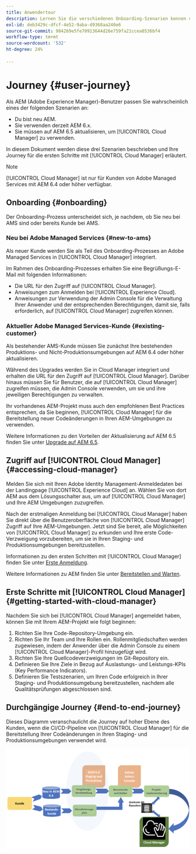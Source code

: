 ```yaml
---
title: Anwendertour
description: Lernen Sie die verschiedenen Onboarding-Szenarien kennen und lernen Sie die ersten Schritte mit Cloud Manager kennen.
exl-id: deb3429c-dfcf-4e52-9aba-d9368aa240e6
source-git-commit: 984269e5fe70913644d26e759fa21ccea0536bf4
workflow-type: tm+mt
source-wordcount: '532'
ht-degree: 24%

---
```



# Journey {#user-journey}

Als AEM (Adobe Experience Manager)-Benutzer passen Sie wahrscheinlich eines der folgenden Szenarien an:

* Du bist neu AEM.
* Sie verwenden derzeit AEM 6.x.
* Sie müssen auf AEM 6.5 aktualisieren, um [!UICONTROL Cloud Manager] zu verwenden.

In diesem Dokument werden diese drei Szenarien beschrieben und Ihre Journey für die ersten Schritte mit [!UICONTROL Cloud Manager] erläutert.

>[!NOTE]
>
>[!UICONTROL Cloud Manager] ist nur für Kunden von Adobe Managed Services mit AEM 6.4 oder höher verfügbar.

## Onboarding {#onboarding}

Der Onboarding-Prozess unterscheidet sich, je nachdem, ob Sie neu bei AMS sind oder bereits Kunde bei AMS.

### Neu bei Adobe Managed Services {#new-to-ams}

Als neuer Kunde werden Sie als Teil des Onboarding-Prozesses an Adobe Managed Services in [!UICONTROL Cloud Manager] integriert.

Im Rahmen des Onboarding-Prozesses erhalten Sie eine Begrüßungs-E-Mail mit folgenden Informationen:

* Die URL für den Zugriff auf [!UICONTROL Cloud Manager].
* Anweisungen zum Anmelden bei [!UICONTROL Experience Cloud].
* Anweisungen zur Verwendung der Admin Console für die Verwaltung Ihrer Anwender und der entsprechenden Berechtigungen, damit sie, falls erforderlich, auf [!UICONTROL Cloud Manager] zugreifen können.

### Aktueller Adobe Managed Services-Kunde {#existing-customer}

Als bestehender AMS-Kunde müssen Sie zunächst Ihre bestehenden Produktions- und Nicht-Produktionsumgebungen auf AEM 6.4 oder höher aktualisieren.

Während des Upgrades werden Sie in Cloud Manager integriert und erhalten die URL für den Zugriff auf [!UICONTROL Cloud Manager]. Darüber hinaus müssen Sie für Benutzer, die auf [!UICONTROL Cloud Manager] zugreifen müssen, die Admin Console verwenden, um sie und ihre jeweiligen Berechtigungen zu verwalten.

Ihr vorhandenes AEM-Projekt muss auch den empfohlenen Best Practices entsprechen, da Sie beginnen, [!UICONTROL Cloud Manager] für die Bereitstellung neuer Codeänderungen in Ihren AEM-Umgebungen zu verwenden.

Weitere Informationen zu den Vorteilen der Aktualisierung auf AEM 6.5 finden Sie unter [Upgrade auf AEM 6.5](https://experienceleague.adobe.com/en/docs/experience-manager-65/content/implementing/deploying/upgrading/upgrade).

## Zugriff auf [!UICONTROL Cloud Manager] {#accessing-cloud-manager}

Melden Sie sich mit Ihren Adobe Identity Management-Anmeldedaten bei der Landingpage [!UICONTROL Experience Cloud] an. Wählen Sie von dort AEM aus dem Lösungsschalter aus, um auf [!UICONTROL Cloud Manager] und Ihre AEM Umgebungen zuzugreifen.

Nach der erstmaligen Anmeldung bei [!UICONTROL Cloud Manager] haben Sie direkt über die Benutzeroberfläche von [!UICONTROL Cloud Manager] Zugriff auf Ihre AEM-Umgebungen. Jetzt sind Sie bereit, alle Möglichkeiten von [!UICONTROL Cloud Manager] zu erkunden und Ihre erste Code-Verzweigung vorzubereiten, um sie in Ihren Staging- und Produktionsumgebungen bereitzustellen.

Informationen zu den ersten Schritten mit [!UICONTROL Cloud Manager] finden Sie unter [Erste Anmeldung](/help/getting-started/first-time-login.md).

Weitere Informationen zu AEM finden Sie unter [Bereitstellen und Warten](https://experienceleague.adobe.com/de/docs/experience-manager-65/content/implementing/deploying/deploying/deploy).

## Erste Schritte mit [!UICONTROL Cloud Manager] {#getting-started-with-cloud-manager}

Nachdem Sie sich bei [!UICONTROL Cloud Manager] angemeldet haben, können Sie mit Ihrem AEM-Projekt wie folgt beginnen:

1. Richten Sie Ihre Code-Repository-Umgebung ein.
1. Richten Sie Ihr Team und Ihre Rollen ein. Rollenmitgliedschaften werden zugewiesen, indem der Anwender über die Admin Console zu einem [!UICONTROL Cloud Manager]-Profil hinzugefügt wird.
1. Richten Sie Ihre Quellcodeverzweigungen im Git-Repository ein.
1. Definieren Sie Ihre Ziele in Bezug auf Auslastungs- und Leistungs-KPIs (Key Performance Indicators).
1. Definieren Sie Testszenarien, um Ihren Code erfolgreich in Ihrer Staging- und Produktionsumgebung bereitzustellen, nachdem alle Qualitätsprüfungen abgeschlossen sind.

## Durchgängige Journey {#end-to-end-journey}

Dieses Diagramm veranschaulicht die Journey auf hoher Ebene des Kunden, wenn die CI/CD-Pipeline von [!UICONTROL Cloud Manager] für die Bereitstellung Ihrer Codeänderungen in Ihren Staging- und Produktionsumgebungen verwendet wird.

![End-to-End-Journey](/help/assets/screen_shot_2018-05-15at124004pm.png)
